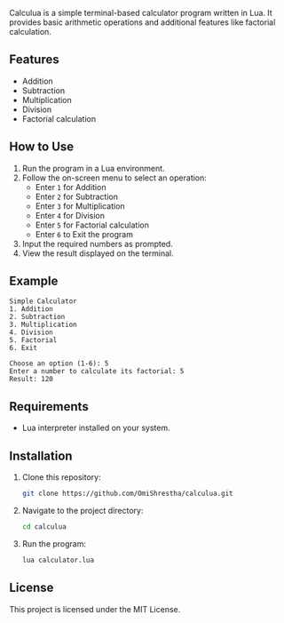 Calculua is a simple terminal-based calculator program written in Lua. It provides basic arithmetic operations and additional features like factorial calculation.

## Features

- Addition
- Subtraction
- Multiplication
- Division
- Factorial calculation

## How to Use

1. Run the program in a Lua environment.
2. Follow the on-screen menu to select an operation:
   - Enter `1` for Addition
   - Enter `2` for Subtraction
   - Enter `3` for Multiplication
   - Enter `4` for Division
   - Enter `5` for Factorial calculation
   - Enter `6` to Exit the program
3. Input the required numbers as prompted.
4. View the result displayed on the terminal.

## Example

```
Simple Calculator
1. Addition
2. Subtraction
3. Multiplication
4. Division
5. Factorial
6. Exit

Choose an option (1-6): 5
Enter a number to calculate its factorial: 5
Result: 120
```

## Requirements

- Lua interpreter installed on your system.

## Installation

1. Clone this repository:
   ```bash
   git clone https://github.com/OmiShrestha/calculua.git
   ```
2. Navigate to the project directory:
   ```bash
   cd calculua
   ```
3. Run the program:
   ```bash
   lua calculator.lua
   ```

## License

This project is licensed under the MIT License.